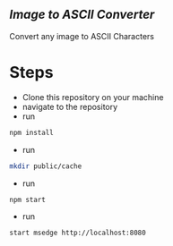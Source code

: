 ## _Image to ASCII Converter_

Convert any image to ASCII Characters

# Steps
- Clone this repository on your machine
- navigate to the repository
- run 
```bash
npm install
```
- run
```bash
mkdir public/cache
```
- run
```bash
npm start
```
- run
```bash
start msedge http://localhost:8080
